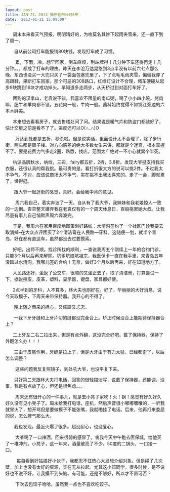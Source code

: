 ```yaml
---
layout: post
title: JAN 21，2013 摘牙套倒计时6天
date: '2013-01-21 15:09:09'
---
```



      周末本来看天气预报，明明晴好的，为啥莫名其妙下起雨夹雪来，还一直下到了周一。

       自从前公司打车能报销80块钱，发现打车成了习惯。

        累，下雨，冷，想早回家，倒车麻烦，到站牌得十几分钟下车还得再走十几分钟。。。都成了打车的理由。昨天在李沧万达晃悠到3点半没有以前六七点那么晚，东西也没买一大兜只买了一袋面包塞兜里了，下了点毛毛雨夹雪，偏偏我穿了高跟鞋，果断打车回家。那个可恶的308路口，红绿灯设计不合理，堵车硬硬从起步9块跳到16块才成功掉头。早知道多走两步，从天桥过到对面打车好了。

      团购的汉拿山，老袁说不错。我喜欢不限量的南瓜粥，喝了小小四小碗。烤肉嘛，肥牛和羊肉都不错。五花肉一般，牛肉一般。酱料始终觉得不如锦江旁边的六本木鲜美。

      本来想去看看房子，就去售楼处问了问。结果说是暖气片和防盗门都装好了，估计交房之前是看不了了。进度还可以O(∩_∩)O

        万达到处都是五折，秒杀啦。但是说实话，里面设计太不合理了，除了步行街，两头都是筒子楼。对方向感差的绝大多数女生来讲，那就是个迷宫，根本掌握不了。要是花费力气多走2圈，熟悉，找店，范围太广绝对一不小心就累个半死。

      杭派品牌秋水，纳纹，三彩，fairy都五折，2折，3.8折。发现大爷挺支持我买衣服，还很认真的帮我挑。最可贵的是，看打折很大方的说可以挑2件。不过我太不争气，不对，应该说商场太不争气，实在挑不出我太喜欢的。走了一会，脚就累了，懒得逛。

       跟大爷一起逛街的感觉，真好。会给我中肯的意见。

        周六我自己，着实奔波了一天。自从有了我大爷，我妹妹和我老娘惊人一致的一边倒。杏杏整天嫌弃我在老袁仅有的一个周天休息日，百般拖累她大叔。让我尽量有事儿自己悄默声周六奔波完。

      于是，我周六在家用百度地图策划好路线：水清沟签约了一个社区门诊我要去取消掉–在大众点评团买了2个清洁膏在人民路—牙科。这随便一划，就半个青岛，好在都有直达车，虽然都没去过要摸索。

      好吧，出师不顺。找诊所找的顺利，一查说我周五个刚续上一年的合约门诊，只能3个月以后再来解除。坑爹坑娘坑祖宗，我医保卡一直在我手里，来青岛五年没踏过水清沟，我哪儿签的合约！无奈，做好3个月以后再来，好在知道地方了。

      人民路还好，坐返了公交车，很顺的又坐正去了。取了清洁膏，打算尝试一下，据说擦皮，皮革，塑料，显示器，键盘，家具都好使。

      2点半到的牙科，人不算多，林大夫也刚好在。好了，华丽丽的大好消息，说今天取模子，下周天来带保持器。我开心的不得了。

       晚上随之而来的担心，又焦躁又忐忑。

       一我下牙牙缝和上牙片切的缝都没完全合上。矫正时候没合上能期待保持器合上？

      二上牙左二右二拉出来，但是有点外翻，这没完全好吧。戴了保持器，保持了外翻怎么办！！！

       三由于皮筋作用，牙缝是拉上了，但是大牙由于有力太猛，已经都歪了，以后怎么调整？

        这些问题我反复照镜子，到处吼大爷，也没平复下来。

       只好第二天跟林大夫打电话，回答的很轻描淡写，说戴了保持器，还能调，没事。我是有点放了心，但还是很焦虑。。。

        周末还有很开心的一件事儿，就是去小凳子家吃！火！锅！感觉有好久好久好久没有见小凳子了。周末给我打电话，座机，然后声音很小嘟嘟囔囔的，一听我就冒火了，想开骂但是要做模子不能张嘴，我就啪挂了电话。后来，他再打来委屈的说，怎么脾气那么大。

       我也发现，最近火爆了很多。超没耐心，也没爱心。

        大爷喝了一口辣酒，回来很弱的感冒了。害我今天中午跑去医保城，给他买了一堆冲剂。小凳子，这一年来，酒量敞亮了不少。50度的二锅头，一口接一口。

         每每看到好姑娘好小伙子，我都忍不住热心大发想介绍对象。但是碰了几次壁，加上也没有太好的资源，实在无从拉起。尤其这小邓同学，很多时候，是不说好也不说不好，让我摸不到头脑。有可能，还是不够好，所以才不置可否？

        下次去包饺子哈哈。虽然我一点也不喜欢吃饺子。


